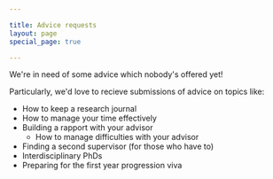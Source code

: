 ```yaml
---

title: Advice requests
layout: page
special_page: true

---
```


We're in need of some advice which nobody's offered yet!

Particularly, we'd love to recieve submissions of advice on topics like:

* How to keep a research journal
* How to manage your time effectively
* Building a rapport with your advisor
    * How to manage difficulties with your advisor
* Finding a second supervisor (for those who have to)
* Interdisciplinary PhDs
* Preparing for the first year progression viva
